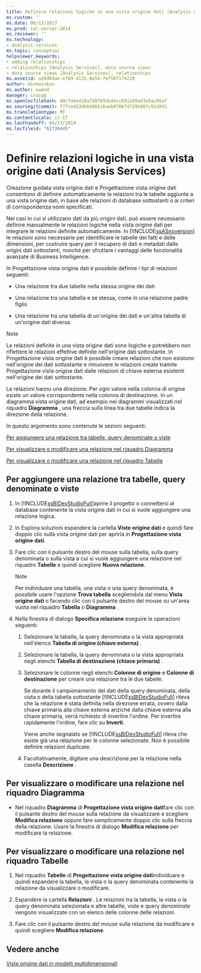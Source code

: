 ```yaml
---
title: Definire relazioni logiche in una vista origine dati (Analysis Services) | Microsoft Docs
ms.custom: ''
ms.date: 06/13/2017
ms.prod: sql-server-2014
ms.reviewer: ''
ms.technology:
- analysis-services
ms.topic: conceptual
helpviewer_keywords:
- adding relationships
- relationships [Analysis Services], data source views
- data source views [Analysis Services], relationships
ms.assetid: a20d6dae-e769-4131-8a59-7ef56f174220
author: minewiskan
ms.author: owend
manager: craigg
ms.openlocfilehash: 40cf44e416a7507693b44cc691a89ad3a5ac95af
ms.sourcegitcommit: f7fced330b64d6616aeb8766747295807c92dd41
ms.translationtype: MT
ms.contentlocale: it-IT
ms.lasthandoff: 04/23/2019
ms.locfileid: "62726445"
---
```

# <a name="define-logical-relationships-in-a-data-source-view-analysis-services"></a>Definire relazioni logiche in una vista origine dati (Analysis Services)
  Creazione guidata vista origine dati e Progettazione vista origine dati consentono di definire automaticamente le relazioni tra le tabelle aggiunte a una vista origine dati, in base alle relazioni di database sottostanti o ai criteri di corrispondenza nomi specificati.  
  
 Nei casi in cui si utilizzano dati da più origini dati, può essere necessario definire manualmente le relazioni logiche nella vista origine dati per integrare le relazioni definite automaticamente. In [!INCLUDE[ssASnoversion](../../includes/ssasnoversion-md.md)] le relazioni sono necessarie per identificare le tabelle dei fatti e delle dimensioni, per costruire query per il recupero di dati e metadati dalle origini dati sottostanti, nonché per sfruttare i vantaggi delle funzionalità avanzate di Business Intelligence.  
  
 In Progettazione vista origine dati è possibile definire i tipi di relazioni seguenti:  
  
-   Una relazione tra due tabelle nella stessa origine dei dati  
  
-   Una relazione tra una tabella e se stessa, come in una relazione padre figlio  
  
-   Una relazione tra una tabella di un'origine dei dati e un'altra tabella di un'origine dati diversa.  
  
> [!NOTE]  
>  Le relazioni definite in una vista origine dati sono logiche e potrebbero non riflettere le relazioni effettive definite nell'origine dati sottostante. In Progettazione vista origine dati è possibile creare relazioni che non esistono nell'origine dei dati sottostante e rimuovere le relazioni create tramite Progettazione vista origine dati dalle relazioni di chiave esterna esistenti nell'origine dei dati sottostante.  
  
 Le relazioni hanno una direzione. Per ogni valore nella colonna di origine esiste un valore corrispondente nella colonna di destinazione. In un diagramma vista origine dati, ad esempio nei diagrammi visualizzati nel riquadro **Diagramma** , una freccia sulla linea tra due tabelle indica la direzione della relazione.  
  
 In questo argomento sono contenute le sezioni seguenti:  
  
 [Per aggiungere una relazione tra tabelle, query denominate o viste](#bkmk_addRel)  
  
 [Per visualizzare o modificare una relazione nel riquadro Diagramma](#bkmk_diagrampane)  
  
 [Per visualizzare o modificare una relazione nel riquadro Tabelle](#bkmk_tablespane)  
  
##  <a name="bkmk_addRel"></a> Per aggiungere una relazione tra tabelle, query denominate o viste  
  
1.  In [!INCLUDE[ssBIDevStudioFull](../../includes/ssbidevstudiofull-md.md)]aprire il progetto o connettersi al database contenente la vista origine dati in cui si vuole aggiungere una relazione logica.  
  
2.  In Esplora soluzioni espandere la cartella **Viste origine dati** e quindi fare doppio clic sulla vista origine dati per aprirla in **Progettazione vista origine dati**.  
  
3.  Fare clic con il pulsante destro del mouse sulla tabella, sulla query denominata o sulla vista a cui si vuole aggiungere una relazione nel riquadro **Tabelle** e quindi scegliere **Nuova relazione**.  
  
    > [!NOTE]  
    >  Per individuare una tabella, una vista o una query denominata, è possibile usare l'opzione **Trova tabella** scegliendola dal menu **Vista origine dati** o facendo clic con il pulsante destro del mouse su un'area vuota nel riquadro **Tabella** o **Diagramma** .  
  
4.  Nella finestra di dialogo **Specifica relazione** eseguire le operazioni seguenti:  
  
    1.  Selezionare la tabella, la query denominata o la vista appropriata nell'elenco **Tabella di origine (chiave esterna)** .  
  
    2.  Selezionare la tabella, la query denominata o la vista appropriata negli elenchi **Tabella di destinazione (chiave primaria)** .  
  
    3.  Selezionare le colonne negli elenchi **Colonne di origine** e **Colonne di destinazione** per creare una relazione tra le due tabelle.  
  
         Se durante il campionamento dei dati della query denominata, della vista o della tabella sottostante [!INCLUDE[ssBIDevStudioFull](../../includes/ssbidevstudiofull-md.md)] rileva che la relazione è stata definita nella direzione errata, ovvero dalla chiave primaria alla chiave esterna anziché dalla chiave esterna alla chiave primaria, verrà richiesto di invertire l'ordine. Per invertire rapidamente l'ordine, fare clic su **Inverti**.  
  
         Viene anche segnalato se [!INCLUDE[ssBIDevStudioFull](../../includes/ssbidevstudiofull-md.md)] rileva che esiste già una relazione per le colonne selezionate. Non è possibile definire relazioni duplicate.  
  
    4.  Facoltativamente, digitare una descrizione per la relazione nella casella **Descrizione** .  
  
##  <a name="bkmk_diagrampane"></a> Per visualizzare o modificare una relazione nel riquadro Diagramma  
  
-   Nel riquadro **Diagramma** di **Progettazione vista origine dati**fare clic con il pulsante destro del mouse sulla relazione da visualizzare e scegliere **Modifica relazione** oppure fare semplicemente doppio clic sulla freccia della relazione.  Usare la finestra di dialogo **Modifica relazione** per modificare la relazione.  
  
##  <a name="bkmk_tablespane"></a> Per visualizzare o modificare una relazione nel riquadro Tabelle  
  
1.  Nel riquadro **Tabelle** di **Progettazione vista origine dati**individuare e quindi espandere la tabella, la vista o la query denominata contenente la relazione da visualizzare o modificare.  
  
2.  Espandere la cartella **Relazioni** .  Le relazioni tra la tabella, la vista o la query denominata selezionata e altre tabelle, viste e query denominate vengono visualizzate con un elenco delle colonne delle relazioni.  
  
3.  Fare clic con il pulsante destro del mouse sulla relazione da modificare e quindi scegliere **Modifica relazione**.  
  
## <a name="see-also"></a>Vedere anche  
 [Viste origine dati in modelli multidimensionali](data-source-views-in-multidimensional-models.md)  
  
  
